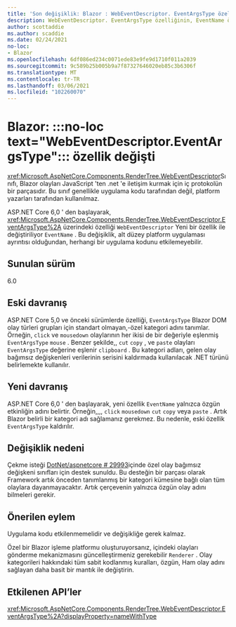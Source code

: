```yaml
---
title: 'Son değişiklik: Blazor : WebEventDescriptor. EventArgsType özelliği değişti'
description: WebEventDescriptor. EventArgsType özelliğinin, EventName özelliği ile değiştirildiği ASP.NET Core 6,0 ' deki Son değişiklik hakkında bilgi edinin.
author: scottaddie
ms.author: scaddie
ms.date: 02/24/2021
no-loc:
- Blazor
ms.openlocfilehash: 6df086ed234c0071ede83e9fe9d1710f011a2039
ms.sourcegitcommit: 9c589b25b005b9a7f87327646020eb85c3b6306f
ms.translationtype: MT
ms.contentlocale: tr-TR
ms.lasthandoff: 03/06/2021
ms.locfileid: "102260070"
---
```

# <a name="blazor-no-loc-textwebeventdescriptoreventargstype-property-replaced"></a>Blazor: :::no-loc text="WebEventDescriptor.EventArgsType"::: özellik değişti

<xref:Microsoft.AspNetCore.Components.RenderTree.WebEventDescriptor>Sınıfı, Blazor olayları JavaScript 'ten .net 'e iletişim kurmak için iç protokolün bir parçasıdır. Bu sınıf genellikle uygulama kodu tarafından değil, platform yazarları tarafından kullanılmaz.

ASP.NET Core 6,0 ' den başlayarak, <xref:Microsoft.AspNetCore.Components.RenderTree.WebEventDescriptor.EventArgsType%2A> üzerindeki özelliği `WebEventDescriptor` Yeni bir özellik ile değiştiriliyor `EventName` . Bu değişiklik, alt düzey platform uygulaması ayrıntısı olduğundan, herhangi bir uygulama kodunu etkilemeyebilir.

## <a name="version-introduced"></a>Sunulan sürüm

6.0

## <a name="old-behavior"></a>Eski davranış

ASP.NET Core 5,0 ve önceki sürümlerde özelliği, `EventArgsType` Blazor DOM olay türleri grupları için standart olmayan,-özel kategori adını tanımlar. Örneğin, `click` ve `mousedown` olaylarının her ikisi de bir değeriyle eşlenmiş `EventArgsType` `mouse` . Benzer şekilde,, `cut` `copy` , ve `paste` olayları `EventArgsType` değerine eşlenir `clipboard` . Bu kategori adları, gelen olay bağımsız değişkenleri verilerinin serisini kaldırmada kullanılacak .NET türünü belirlemekte kullanılır.

## <a name="new-behavior"></a>Yeni davranış

ASP.NET Core 6,0 ' den başlayarak, yeni özellik `EventName` yalnızca özgün etkinliğin adını belirtir. Örneğin,,,, `click` `mousedown` `cut` `copy` veya `paste` . Artık Blazor belirli bir kategori adı sağlamanız gerekmez. Bu nedenle, eski özellik `EventArgsType` kaldırılır.

## <a name="reason-for-change"></a>Değişiklik nedeni

Çekme isteği [DotNet/aspnetcore # 29993](https://github.com/dotnet/aspnetcore/pull/29993)içinde özel olay bağımsız değişkeni sınıfları için destek sunuldu. Bu desteğin bir parçası olarak Framework artık önceden tanımlanmış bir kategori kümesine bağlı olan tüm olaylara dayanmayacaktır. Artık çerçevenin yalnızca özgün olay adını bilmeleri gerekir.

## <a name="recommended-action"></a>Önerilen eylem

Uygulama kodu etkilenmemelidir ve değişikliğe gerek kalmaz.

Özel bir Blazor işleme platformu oluşturuyorsanız, içindeki olayları gönderme mekanizmasını güncelleştirmeniz gerekebilir `Renderer` . Olay kategorileri hakkındaki tüm sabit kodlanmış kuralları, özgün, Ham olay adını sağlayan daha basit bir mantık ile değiştirin.

## <a name="affected-apis"></a>Etkilenen API’ler

<xref:Microsoft.AspNetCore.Components.RenderTree.WebEventDescriptor.EventArgsType%2A?displayProperty=nameWithType>

<!--

## Category

ASP.NET Core

## Affected APIs

`P:Microsoft.AspNetCore.Components.RenderTree.WebEventDescriptor.EventArgsType`

-->
